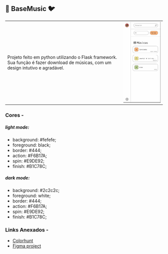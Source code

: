 ## 📼 BaseMusic 🐦
<table>
    <tr>
    <td>
    Projeto feito em python utilizando o Flask framework.
Sua função é fazer download de músicas, com um design intutivo e agradável.
    </td>
    <td>
    <img src="image.png"/>
    </td>
    </tr>
</table>

### Cores -
##### light mode:
- background: #fefefe;
- foreground: black;
- border: #444;
- action: #F6B17A;
- spin: #E9DE92;
- finish: #B1C78C;
##### dark mode:
- background: #2c2c2c;
- foreground: white;
- border: #444;
- action: #F6B17A;
- spin: #E9DE92;
- finish: #B1C78C;

### Links Anexados -
* [Colorhunt](https://colorhunt.co/palette/2d32504247697077a1f6b17a)
* [Figma project](https://www.figma.com/proto/M4Tzojg8FBsVYka6rs61Co/BaseMusic?node-id=1-3&p=f&t=RxhFoLwRzQHdEFZZ-0&scaling=scale-down&content-scaling=responsive&page-id=0%3A1&disable-default-keyboard-nav=1&device-frame=0)